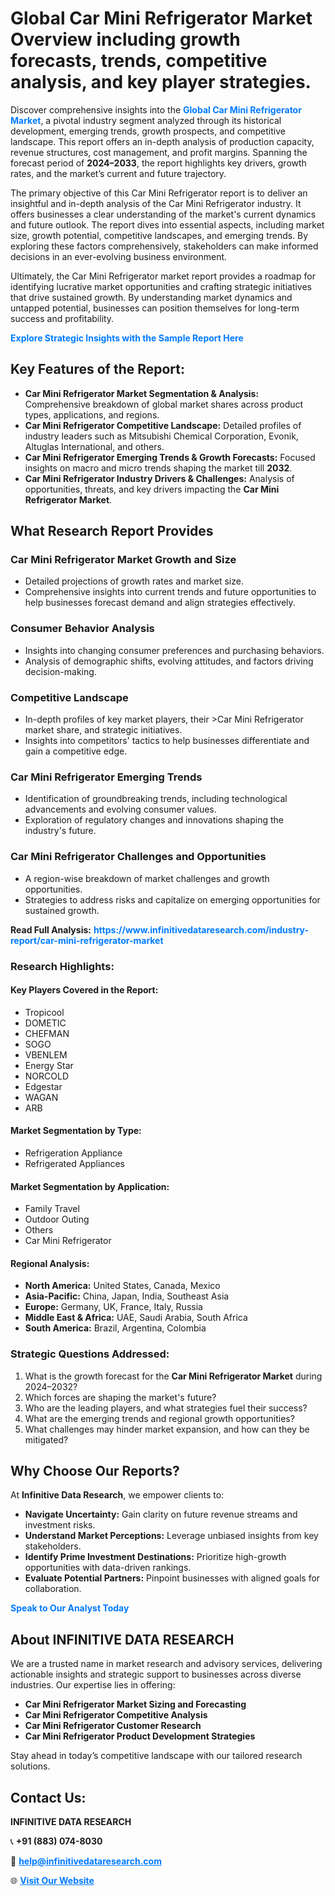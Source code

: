 <h1>Global Car Mini Refrigerator Market Overview including growth forecasts, trends, competitive analysis, and key player strategies.</h1>
<p>
Discover comprehensive insights into the 
<a href="https://www.infinitivedataresearch.com/industry-report/car-mini-refrigerator-market" rel="dofollow" style="color: #007BFF; text-decoration: none;"><strong>Global Car Mini Refrigerator Market</strong></a>, a pivotal industry segment analyzed through its historical development, emerging trends, growth prospects, and competitive landscape. This report offers an in-depth analysis of production capacity, revenue structures, cost management, and profit margins. Spanning the forecast period of <strong>2024–2033</strong>, the report highlights key drivers, growth rates, and the market’s current and future trajectory.
</p>
<p>
The primary objective of this Car Mini Refrigerator report is to deliver an insightful and in-depth analysis of the Car Mini Refrigerator industry. It offers businesses a clear understanding of the market's current dynamics and future outlook. The report dives into essential aspects, including market size, growth potential, competitive landscapes, and emerging trends. By exploring these factors comprehensively, stakeholders can make informed decisions in an ever-evolving business environment.
</p>
<p>
Ultimately, the Car Mini Refrigerator market report provides a roadmap for identifying lucrative market opportunities and crafting strategic initiatives that drive sustained growth. By understanding market dynamics and untapped potential, businesses can position themselves for long-term success and profitability.
</p>
<p>
<a href="https://www.infinitivedataresearch.com/request-sample/reportId=112755" style="color: #007BFF; text-decoration: none;"><strong>Explore Strategic Insights with the Sample Report Here</strong></a>
</p>

<h2>Key Features of the Report:</h2>
<ul>
<li><strong>Car Mini Refrigerator Market Segmentation & Analysis:</strong> Comprehensive breakdown of global market shares across product types, applications, and regions.</li>
<li><strong>Car Mini Refrigerator Competitive Landscape:</strong> Detailed profiles of industry leaders such as Mitsubishi Chemical Corporation, Evonik, Altuglas International, and others.</li>
<li><strong>Car Mini Refrigerator Emerging Trends & Growth Forecasts:</strong> Focused insights on macro and micro trends shaping the market till <strong>2032</strong>.</li>
<li><strong>Car Mini Refrigerator Industry Drivers & Challenges:</strong> Analysis of opportunities, threats, and key drivers impacting the <strong>Car Mini Refrigerator Market</strong>.</li>
</ul>

<h2>What Research Report Provides</h2>
<h3>Car Mini Refrigerator Market Growth and Size</h3>
<ul>
<li>Detailed projections of growth rates and market size.</li>
<li>Comprehensive insights into current trends and future opportunities to help businesses forecast demand and align strategies effectively.</li>
</ul>

<h3>Consumer Behavior Analysis</h3>
<ul>
<li>Insights into changing consumer preferences and purchasing behaviors.</li>
<li>Analysis of demographic shifts, evolving attitudes, and factors driving decision-making.</li>
</ul>

<h3>Competitive Landscape</h3>
<ul>
<li>In-depth profiles of key market players, their >Car Mini Refrigerator market share, and strategic initiatives.</li>
<li>Insights into competitors' tactics to help businesses differentiate and gain a competitive edge.</li>
</ul>

<h3>Car Mini Refrigerator Emerging Trends</h3>
<ul>
<li>Identification of groundbreaking trends, including technological advancements and evolving consumer values.</li>
<li>Exploration of regulatory changes and innovations shaping the industry's future.</li>
</ul>

<h3>Car Mini Refrigerator Challenges and Opportunities</h3>
<ul>
<li>A region-wise breakdown of market challenges and growth opportunities.</li>
<li>Strategies to address risks and capitalize on emerging opportunities for sustained growth.</li>
</ul>
<p><strong>Read Full Analysis:</strong> <a href="https://www.infinitivedataresearch.com/industry-report/car-mini-refrigerator-market" rel="dofollow" style="color: #007BFF; text-decoration: none;"><strong>https://www.infinitivedataresearch.com/industry-report/car-mini-refrigerator-market</strong></a></p>
<h3>Research Highlights:</h3>
<h4>Key Players Covered in the Report:</h4>
<ul><li>Tropicool</li><li>DOMETIC</li><li>CHEFMAN</li><li>SOGO</li><li>VBENLEM</li><li>Energy Star</li><li>NORCOLD</li><li>Edgestar</li><li>WAGAN</li><li>ARB</li></ul>
<h4>Market Segmentation by Type:</h4>
<ul><li>Refrigeration Appliance</li><li>Refrigerated Appliances</li></ul>
<h4>Market Segmentation by Application:</h4>
<ul><li>Family Travel</li><li>Outdoor Outing</li><li>Others</li><li>Car Mini Refrigerator</li></ul>

<h4>Regional Analysis:</h4>
<ul>
<li><strong>North America:</strong> United States, Canada, Mexico</li>
<li><strong>Asia-Pacific:</strong> China, Japan, India, Southeast Asia</li>
<li><strong>Europe:</strong> Germany, UK, France, Italy, Russia</li>
<li><strong>Middle East & Africa:</strong> UAE, Saudi Arabia, South Africa</li>
<li><strong>South America:</strong> Brazil, Argentina, Colombia</li>
</ul>

<h3>Strategic Questions Addressed:</h3>
<ol>
<li>What is the growth forecast for the <strong>Car Mini Refrigerator Market</strong> during 2024–2032?</li>
<li>Which forces are shaping the market's future?</li>
<li>Who are the leading players, and what strategies fuel their success?</li>
<li>What are the emerging trends and regional growth opportunities?</li>
<li>What challenges may hinder market expansion, and how can they be mitigated?</li>
</ol>

<h2>Why Choose Our Reports?</h2>
<p>At <strong>Infinitive Data Research</strong>, we empower clients to:</p>
<ul>
<li><strong>Navigate Uncertainty:</strong> Gain clarity on future revenue streams and investment risks.</li>
<li><strong>Understand Market Perceptions:</strong> Leverage unbiased insights from key stakeholders.</li>
<li><strong>Identify Prime Investment Destinations:</strong> Prioritize high-growth opportunities with data-driven rankings.</li>
<li><strong>Evaluate Potential Partners:</strong> Pinpoint businesses with aligned goals for collaboration.</li>
</ul>
<p><a href="https://www.infinitivedataresearch.com/industry-report/car-mini-refrigerator-market" rel="dofollow" style="color: #007BFF; text-decoration: none;"><strong>Speak to Our Analyst Today</strong></a></p>

<h2>About INFINITIVE DATA RESEARCH</h2>
<p>We are a trusted name in market research and advisory services, delivering actionable insights and strategic support to businesses across diverse industries. Our expertise lies in offering:</p>
<ul>
<li><strong>Car Mini Refrigerator Market Sizing and Forecasting</strong></li>
<li><strong>Car Mini Refrigerator Competitive Analysis</strong></li>
<li><strong>Car Mini Refrigerator Customer Research</strong></li>
<li><strong>Car Mini Refrigerator Product Development Strategies</strong></li>
</ul>
<p>Stay ahead in today’s competitive landscape with our tailored research solutions.</p>

<h2>Contact Us:</h2>
<p><strong>INFINITIVE DATA RESEARCH</strong></p>
<p>📞 <strong>+91 (883) 074-8030</strong></p>
<p>📧 <strong><a href="mailto:help@infinitivedataresearch.com" style="color: #007BFF;">help@infinitivedataresearch.com</a></strong></p>
<p>🌐 <strong><a href="https://www.infinitivedataresearch.com" rel="dofollow" style="color: #007BFF;">Visit Our Website</a></strong></p>